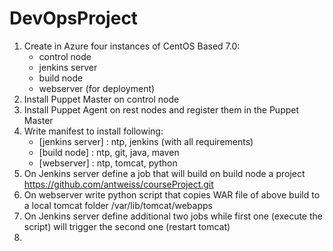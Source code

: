 # DevOpsProject

1. Create in Azure four instances of CentOS Based 7.0:
   - control node
   - jenkins server
   - build node
   - webserver (for deployment)
2. Install Puppet Master on control node
3. Install Puppet Agent on rest nodes and register them in the Puppet Master
4. Write manifest to install following:
   - [jenkins server] : ntp, jenkins (with all requirements)
   - [build node] : ntp, git, java, maven
   - [webserver] : ntp, tomcat, python
5. On Jenkins server define a job that will build on build node a project https://github.com/antweiss/courseProject.git
6. On webserver write python script that copies WAR file of above build to a local tomcat folder /var/lib/tomcat/webapps
7. On Jenkins server define additional two jobs while first one (execute the script) will trigger the second one (restart tomcat)
8. 
